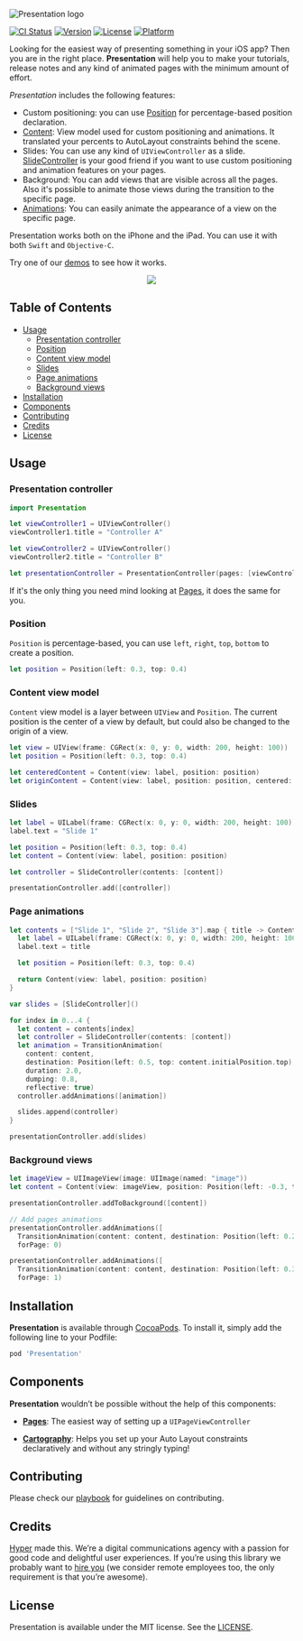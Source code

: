 ![Presentation logo](https://raw.githubusercontent.com/hyperoslo/Presentation/master/Images/logo_v3.png)

[![CI Status](http://img.shields.io/travis/hyperoslo/Presentation.svg?style=flat)](https://travis-ci.org/hyperoslo/Presentation)
[![Version](https://img.shields.io/cocoapods/v/Presentation.svg?style=flat)](http://cocoadocs.org/docsets/Presentation)
[![License](https://img.shields.io/cocoapods/l/Presentation.svg?style=flat)](http://cocoadocs.org/docsets/Presentation)
[![Platform](https://img.shields.io/cocoapods/p/Presentation.svg?style=flat)](http://cocoadocs.org/docsets/Presentation)

Looking for the easiest way of presenting something in your iOS app? Then you are in the right place. **Presentation** will help you to make your tutorials, release notes and any kind of animated pages with the minimum amount of effort.

*Presentation* includes the following features:

- Custom positioning: you can use [Position](https://github.com/hyperoslo/Presentation/blob/master/Source/Position.swift) for percentage-based position declaration.
- [Content](https://github.com/hyperoslo/Presentation/blob/master/Source/Content.swift): View model used for custom positioning and animations. It translated your percents to AutoLayout constraints behind the scene.
- Slides: You can use any kind of `UIViewController` as a slide. [SlideController](https://github.com/hyperoslo/Presentation/blob/master/Source/SlideController.swift) is your good friend if you want to use custom positioning and animation features on your pages.
- Background: You can add views that are visible across all the pages. Also it's possible to animate those views during the transition to the specific page.  
- [Animations](https://github.com/hyperoslo/Presentation/tree/master/Source/Animations): You can easily animate the appearance of a view on the specific page.

Presentation works both on the iPhone and the iPad. You can use it with both `Swift` and `Objective-C`.

Try one of our [demos](https://github.com/hyperoslo/Presentation/tree/master/Demos) to see how it works.

<p align="center">
  <img src="https://raw.githubusercontent.com/hyperoslo/Presentation/master/Demos/Parallax/Images/Parallax-v2.gif"/>
</p>

## Table of Contents

* [Usage](#usage)
  * [Presentation controller](#presentation-controller)
  * [Position](#position)
  * [Content view model](#content-view-model)
  * [Slides](#slides)
  * [Page animations](#page-animations)
  * [Background views](#background-views)
* [Installation](#installation)
* [Components](#components)
* [Contributing](#contributing)
* [Credits](#credits)
* [License](#license)

## Usage

### Presentation controller

```swift
import Presentation

let viewController1 = UIViewController()
viewController1.title = "Controller A"

let viewController2 = UIViewController()
viewController2.title = "Controller B"

let presentationController = PresentationController(pages: [viewController1, viewController2])
```

If it's the only thing you need mind looking at [Pages](https://github.com/hyperoslo/Pages), it does the same for you.

### Position

`Position` is percentage-based, you can use `left`, `right`, `top`, `bottom` to create a position.

```swift
let position = Position(left: 0.3, top: 0.4)
```

### Content view model

`Content` view model is a layer between `UIView` and `Position`. The current position is the center of a view by default, but could also be changed to the origin of a view.

```swift
let view = UIView(frame: CGRect(x: 0, y: 0, width: 200, height: 100))
let position = Position(left: 0.3, top: 0.4)

let centeredContent = Content(view: label, position: position)
let originContent = Content(view: label, position: position, centered: false)
```

### Slides

```swift
let label = UILabel(frame: CGRect(x: 0, y: 0, width: 200, height: 100))
label.text = "Slide 1"

let position = Position(left: 0.3, top: 0.4)
let content = Content(view: label, position: position)

let controller = SlideController(contents: [content])

presentationController.add([controller])
```

### Page animations

```swift
let contents = ["Slide 1", "Slide 2", "Slide 3"].map { title -> Content in
  let label = UILabel(frame: CGRect(x: 0, y: 0, width: 200, height: 100))
  label.text = title

  let position = Position(left: 0.3, top: 0.4)

  return Content(view: label, position: position)
}

var slides = [SlideController]()

for index in 0...4 {
  let content = contents[index]
  let controller = SlideController(contents: [content])
  let animation = TransitionAnimation(
    content: content,
    destination: Position(left: 0.5, top: content.initialPosition.top),
    duration: 2.0,
    dumping: 0.8,
    reflective: true)
  controller.addAnimations([animation])

  slides.append(controller)
}

presentationController.add(slides)
```

### Background views

```swift
let imageView = UIImageView(image: UIImage(named: "image"))
let content = Content(view: imageView, position: Position(left: -0.3, top: 0.2))

presentationController.addToBackground([content])

// Add pages animations
presentationController.addAnimations([
  TransitionAnimation(content: content, destination: Position(left: 0.2, top: 0.2))],
  forPage: 0)

presentationController.addAnimations([
  TransitionAnimation(content: content, destination: Position(left: 0.3, top: 0.2))],
  forPage: 1)
```

## Installation

**Presentation** is available through [CocoaPods](http://cocoapods.org). To install
it, simply add the following line to your Podfile:

```ruby
pod 'Presentation'
```

## Components

**Presentation** wouldn’t be possible without the help of this components:

* [**Pages**](https://github.com/hyperoslo/Pages): The easiest way of setting up a `UIPageViewController`

* [**Cartography**](https://github.com/robb/Cartography): Helps you set up your Auto Layout constraints declaratively and without any stringly typing!

## Contributing

Please check our [playbook](https://github.com/hyperoslo/playbook/blob/master/GIT_AND_GITHUB.md) for guidelines on contributing.

## Credits

[Hyper](http://hyper.no) made this. We’re a digital communications agency with a passion for good code and delightful user experiences. If you’re using this library we probably want to [hire you](https://github.com/hyperoslo/iOS-playbook/blob/master/HYPER_RECIPES.md) (we consider remote employees too, the only requirement is that you’re awesome).

## License

Presentation is available under the MIT license. See the [LICENSE](https://github.com/hyperoslo/Presentation/blob/master/LICENSE.md).
